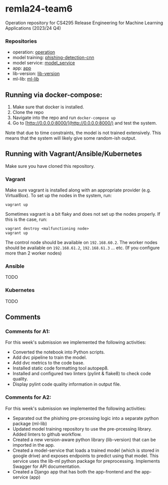 # remla24-team6
Operation repository for CS4295 Release Engineering for Machine Learning Applications (2023/24 Q4)

### Repositories

- operation: [operation](https://github.com/remla24-team6/operation)
- model training: [phishing-detection-cnn](https://github.com/remla24-team6/phishing_detection_cnn)
- model service: [model_service](https://github.com/remla24-team6/model-service)
- app: [app](https://github.com/remla24-team6/app)
- lib-version: [lib-version](https://github.com/remla24-team6/lib-version)
- ml-lib: [ml-lib](https://github.com/remla24-team6/ml-lib)

## Running via docker-compose:

1. Make sure that docker is installed.
2. Clone the repo
3. Navigate into the repo and run `docker-compose up`
4. Go to [http://0.0.0.0:8000/](http://0.0.0.0:8000/) and test the system.

Note that due to time constraints, the model is not trained extensively. This means that the system will likely give some random-ish output.

## Running with Vagrant/Ansible/Kubernetes

Make sure you have cloned this repository.

### Vagrant

Make sure vagrant is installed along with an appropriate provider (e.g. VirtualBox).
To set up the nodes in the system, run:
```
vagrant up
```
Sometimes vagrant is a bit flaky and does not set up the nodes properly. If this is the case, run:
```
vagrant destroy <malfunctioning node>
vagrant up
```

The control node should be available on `192.168.60.2`. The worker nodes should be available on `192.168.61.2`, `192.168.61.3` ... etc. (If you configure more than 2 worker nodes)

### Ansible
TODO

### Kubernetes
TODO



## Comments 

### Comments for A1:
For this week's submission we implemented the following activities:
- Converted the notebook into Python scripts.
- Add dvc pipeline to train the model.
- Add dvc metrics to the code base.
- Installed static code formatting tool autopep8.
- Installed and configured two linters (pylint & flake8) to check code quality.
- Display pylint code quality information in output file.

### Comments for A2:
For this week's submission we implemented the following activities:
- Separated out the phishing pre-prcessing logic into a separate python package (ml-lib)
- Updated model training repository to use the pre-prcessing library. Added linters to github workflow.
- Created a new version-aware python library (lib-version) that can be imported in the app.
- Created a model-service that loads a trained model (which is stored in google drive) and exposes endpoints to predict using that model.
  This service uses the lib-ml python package for preprocessing. Implements Swagger for API documentation.
- Created a Django app that has both the app-frontend and the app-service (app)
  